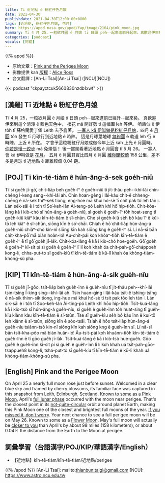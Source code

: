 ```yaml
---
title: Tī 近地點 ê 粉紅仔色月娘
date: 2021-04-30
publishdate: 2021-04-30T12:00:00+0800
tags: [近地點, 粉紅仔色月娘, 花月]
hero: https://apod.nasa.gov/apod/fap/image/2104/pink_moon.jpg
summary: Tī 4 月 25，一粒欲月圓 ê 月娘 tī 日頭 peh--起來進前升起來。真歡迎伊來到這个有清淨 ê 藍色天色中， 櫻花 mā 開好勢 tī 這幅圖 leh等伊。
categories: [podcast]
vocals: [阿錕]
---
```


{{% apod %}}

- 原始文章：[Pink and the Perigee Moon](https://apod.nasa.gov/apod/ap210430.html)
- 影像提供 kah [版權][copyright]：[Alice Ross](mailto:firstname.f.lastname@gmail.com)
- 台文翻譯：[An-Li Tsai][An-Li Tsai] ([NCU][NCU])

{{< podcast "ckpayctcuk5660830nzdb1xwf" >}}

## [漢羅] Tī 近地點 ê 粉紅仔色月娘
Tī 4 月 25，一粒欲月圓 ê 月娘 tī 日頭 peh--起來進前已經升--起來矣。
真歡迎伊來到這个清淨 ê 藍色天色中， 櫻花 mā 開好勢 tī 這幅圖 leh 等伊。
咱熟似 ê 伊 to̍h tī 蘇格蘭愛丁堡 Leith 去予翕著。
[一寡人 kā 伊叫做是粉紅仔月娘][Known to some as a Pink Moon]，四月 ê [月圓][full lunar phase] to̍h 發生 tī 月球行到近地點 ê 時陣。
這是月球踅地球 [無夠圓][not-quite-circular] ê 軌道 leh 行 ê 時陣，上近 ê 所在。
才會予這粒粉紅仔月娘成做今年上近 kah 上光 ê 月圓時。
[你若是慢一跤步][If you missed it, don't worry] mā 免煩惱！
後一擺閣看著近地點 ê 月圓會 tī 5 月 26。
一寡人會 kā 伊叫做是 [花月][Flower Moon]。
五月 ê 月圓其實比四月 ê 月圓 [離你閣較倚][closer to you] 158 公里，差不多是月球 tī 近地點 ê 距離較倚 0.04 葩。



## [POJ] Tī kīn-tē-tiám ê hún-âng-á-sek goe̍h-niû
Tī sì goe̍h jī-gō͘, chi̍t-lia̍p beh goe̍h-îⁿ ê goe̍h-niû tī ji̍t-thâu peh--khí-lâi chìn-chêng Í-keng seng--khí-lâi ah.
Chin hoan-gêng i lâi-kàu chit-ê chheng-chēng ê nâ-sek thiⁿ-sek tiong, eng-hoe mā khui hó-sè tī chit pak tô͘ leh tán i.
Lán se̍k-sāi ê i to̍h tī So͘-keh-lân Ài-teng-pó Leith khì hō͘ hip-tio̍h.
Chi̍t-kóa-lâng kā i kiò-chò sī hún-âng-á goe̍h-niû, sì goe̍h ê goe̍h-îⁿ to̍h hoat-seng tī goe̍h-kiû kiâⁿ kàu kīn-tē-tiám ê sî-chūn.
Che sī goe̍h-kiû se̍h bô kàu îⁿ ê kúi-tō leh kiâⁿ ê sî-chūn, siōng kīn ê só͘-chāi.
Chiah ē hō͘ chit-lia̍p hún-âng-á goe̍h-niû chiâⁿ-chò kin-nî siōng kīn kah siōng kng ê goe̍h-îⁿ sî.
Lí nā-sī bān chi̍t-kha-pō͘ mā bián hoân-ló!
Āu-chi̍t-pái koh khòaⁿ-tio̍h kīn-tē-tiám ê goe̍h-îⁿ ē tī gō͘ goe̍h jī-la̍k.
Chi̍t-kóa-lâng ē kā i kiò-chò hoe-goe̍h.
Gō͘ goe̍h ê goe̍h-îⁿ kî-si̍t pí sì goe̍h ê goe̍h-îⁿ lî lí koh khah óa chi̍t-pah-gō͘-cha̍ppoeh kong-lí, chha-put-to sī goe̍h-kiû tī kīn-tē-tiám ê kū-lî khah óa khòng-tiám-khòng-sù pha.


## [KIP] Tī kīn-tē-tiám ê hún-âng-á-sik gue̍h-nîu
Tī sì gue̍h jī-gōo, tsi̍t-lia̍p beh gue̍h-înn ê gue̍h-nîu tī ji̍t-thâu peh--khí-lâi tsìn-tsîng Í-king sing--khí-lâi ah.
Tsin huan-gîng i lâi-kàu tsit-ê tshing-tsīng ê nâ-sik thinn-sik tiong, ing-hue mā khui hó-sè tī tsit pak tôo leh tán i.
Lán si̍k-sāi ê i to̍h tī Soo-keh-lân Ài-ting-pó Leith khì hōo hip-tio̍h.
Tsi̍t-kuá-lâng kā i kiò-tsò sī hún-âng-á gue̍h-nîu, sì gue̍h ê gue̍h-înn to̍h huat-sing tī gue̍h-kîu kiânn kàu kīn-tē-tiám ê sî-tsūn.
Tse sī gue̍h-kîu se̍h bô kàu înn ê kuí-tō leh kiânn ê sî-tsūn, siōng kīn ê sóo-tsāi.
Tsiah ē hōo tsit-lia̍p hún-âng-á gue̍h-nîu tsiânn-tsò kin-nî siōng kīn kah siōng kng ê gue̍h-înn sî.
Lí nā-sī bān tsi̍t-kha-pōo  mā bián huân-ló!
Āu-tsi̍t-pái koh khuànn-tio̍h kīn-tē-tiám ê gue̍h-înn ē tī gōo gue̍h jī-la̍k.
Tsi̍t-kuá-lâng ē kā i kiò-tsò hue-gue̍h.
Gōo gue̍h ê gue̍h-înn kî-si̍t pí sì gue̍h ê gue̍h-înn lî lí koh khah uá tsi̍t-pah-gōo-tsappueh8 kong-lí, tsha-put-to sī gue̍h-kîu tī kīn-tē-tiám ê kū-lî khah uá khòng-tiám-khòng-sù pha.


## [English] Pink and the Perigee Moon
On April 25 a nearly full moon rose just before sunset. Welcomed in a clear blue sky and framed by cherry blossoms, its familiar face was captured in this snapshot from Leith, Edinburgh, Scotland. [Known to some as a Pink Moon][Known to some as a Pink Moon], April's [full lunar phase][full lunar phase] occurred with the moon near perigee. That's the closest point in its [not-quite-circular][not-quite-circular] orbit around planet Earth, making this Pink Moon one of the closest and brightest full moons of the year. [If you missed it, don't worry][If you missed it, don't worry]. Your next chance to see a full perigee moon will be on May 26. Known to some as a [Flower Moon][Flower Moon], May's full moon will actually be [closer to you][closer to you] than April's by about 98 miles (158 kilometers), or about 0.04% the distance from the Earth to the Moon at perigee.
## 詞彙學習（台語漢字/POJ/KIP/華語漢字/English）

- 【近地點】kīn-tē-tiám/kīn-tē-tiám/近地點/perigee


{{% /apod %}}
[An-Li Tsai]: mailto:thianbun.taigi@gmail.com
[NCU]: https://www.astro.ncu.edu.tw

[copyright]: https://apod.nasa.gov/apod/fap/lib/about_apod.html#srapply

[Known to some as a Pink Moon]:https://solarsystem.nasa.gov/news/1818/the-next-full-moon-is-a-supermoon-pink-moon/
[full lunar phase]:https://solarsystem.nasa.gov/moons/earths-moon/lunar-phases-and-eclipses/
[not-quite-circular]:https://moon.nasa.gov/diy-moon-orbit/
[If you missed it, don't worry]:https://apod.nasa.gov/apod/ap201002.html
[Flower Moon]:https://apod.nasa.gov/apod/ap200509.html
[closer to you]:https://earthsky.org/astronomy-essentials/definition-perigee-apogee-close-and-far-moons
